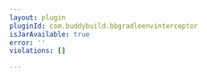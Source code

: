 ```yaml
---
layout: plugin
pluginId: com.buddybuild.bbgradleenvinterceptor
isJarAvailable: true
error: ''
violations: []

---
```

